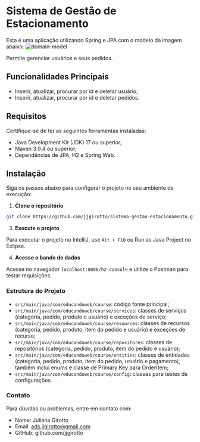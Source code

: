 # Sistema de Gestão de Estacionamento

Esta é uma aplicação utilizando Spring e JPA com o modelo da imagem abaixo:
![domain-model](https://github.com/user-attachments/assets/f734cc8a-89e0-4943-b2fd-e7df438b5273)

Permite gerenciar usuários e seus pedidos.

## Funcionalidades Principais

- Inserir, atualizar, procurar por id e deletar usuário;
- Inserir, atualizar, procurar por id e deletar pedidos.

## Requisitos

Certifique-se de ter as seguintes ferramentas instaladas:
- Java Development Kit (JDK) 17 ou superior;
- Maven 3.9.4 ou superior;
- Dependências de JPA, H2 e Spring Web.

## Instalação

Siga os passos abaixo para configurar o projeto no seu ambiente de execução:
1. **Clone o repositório**
```bash
git clone https://github.com/jjgirotto/sistema-gestao-estacionamento.git
```
3. **Execute o projeto**

Para executar o projeto no IntelliJ, use `Alt + F10` ou Run as Java Project no Eclipse.

4. **Acesse o bando de dados**

Acesse no navegador ```localhost:8080/h2-console``` e utilize o Postman para testar requisições.

### Estrutura do Projeto

* `src/main/java/com/educandoweb/course`: código fonte principal;
* `src/main/java/com/educandoweb/course/services`: classes de serviços (categoria, pedido, produto e usuário) e exceções de serviço;
* `src/main/java/com/educandoweb/course/resources`: classes de recursos (categoria, pedido, produto, item do pedido e usuário) e exceções de recurso;
* `src/main/java/com/educandoweb/course/repositores`: classes de repositórios (categoria, pedido, produto, item do pedido e usuário); 
* `src/main/java/com/educandoweb/course/entities`: classes de entidades (categoria, pedido, produto, item do pedido, usuário e pagamento), também inclui enums e classe de Primary Key para OrderItem;
* `src/main/java/com/educandoweb/course/config`: classes para testes de configurações.

### Contato

Para dúvidas ou problemas, entre em contato com:
* Nome: Juliana Girotto
* Email: ads.jjgirotto@gmail.com
* GitHub: github.com/jjgirotto
